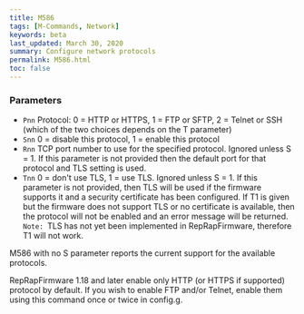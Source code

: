 ```yaml
---
title: M586
tags: [M-Commands, Network] 
keywords: beta 
last_updated: March 30, 2020 
summary: Configure network protocols 
permalink: M586.html
toc: false 
---
```



### Parameters

* `Pnn` Protocol: 0 = HTTP or HTTPS, 1 = FTP or SFTP, 2 = Telnet or SSH (which of the two choices depends on the T parameter)
* `Snn` 0 = disable this protocol, 1 = enable this protocol
* `Rnn` TCP port number to use for the specified protocol. Ignored unless S = 1. If this parameter is not provided then the default port for that protocol and TLS setting is used.
* `Tnn` 0 = don't use TLS, 1 = use TLS. Ignored unless S = 1. If this parameter is not provided, then TLS will be used if the firmware supports it and a security certificate has been configured. If T1 is given but the firmware does not support TLS or no certificate is available, then the protocol will not be enabled and an error message will be returned. `Note: `TLS has not yet been implemented in RepRapFirmware, therefore T1 will not work.

M586 with no S parameter reports the current support for the available protocols.

RepRapFirmware 1.18 and later enable only HTTP (or HTTPS if supported) protocol by default. If you wish to enable FTP and/or Telnet, enable them using this command once or twice in config.g.

